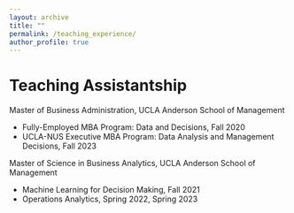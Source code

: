 ```yaml
---
layout: archive
title: ""
permalink: /teaching_experience/
author_profile: true
---
```


# Teaching Assistantship
Master of Business Administration, UCLA Anderson School of Management
* Fully-Employed MBA Program: Data and Decisions, Fall 2020
* UCLA-NUS Executive MBA Program: Data Analysis and Management Decisions, Fall 2023

Master of Science in Business Analytics, UCLA Anderson School of Management
* Machine Learning for Decision Making, Fall 2021
* Operations Analytics, Spring 2022, Spring 2023

